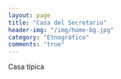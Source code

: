 ```yaml
---
layout: page
title: "Casa del Secretario"
header-img: "/img/home-bg.jpg"
category: "Etnográfico"
comments: "true"
---
```



Casa típica





